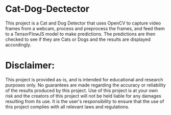 # Cat-Dog-Dectector
This project is a Cat and Dog Detector that uses OpenCV to capture video frames from a webcam, process and preprocess the frames, and feed them to a TensorFlowJS model to make predictions. The predictions are then checked to see if they are Cats or Dogs and the results are displayed accordingly.


# Disclaimer:
This project is provided as-is, and is intended for educational and research purposes only. No guarantees are made regarding the accuracy or reliability of the results produced by this project. Use of this project is at your own risk and the creators of this project will not be held liable for any damages resulting from its use. It is the user's responsibility to ensure that the use of this project complies with all relevant laws and regulations.
